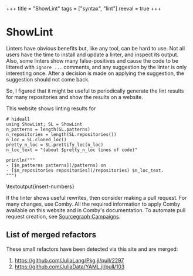 +++
title = "ShowLint"
tags = ["syntax", "lint"]
reeval = true
+++

# ShowLint

Linters have obvious benefits but, like any tool, can be hard to use.
Not all users have the time to install and update a linter, and inspect its output.
Also, some linters show many false-positives and cause the code to be littered with `ignore ...` comments, and any suggestion by the linter is only interesting once.
After a decision is made on applying the suggestion, the suggestion should not come back.

So, I figured that it might be useful to periodically generate the lint results for many repositories and show the results on a website.

This website shows linting results for

```julia:insert-numbers
# hideall
using ShowLint; SL = ShowLint
n_patterns = length(SL.patterns)
n_repositories = length(SL.repositories())
n_loc = SL.cloned_loc()
pretty_n_loc = SL.prettify_loc(n_loc)
n_loc_text = "(about $pretty_n_loc lines of code)"

println("""
- [$n_patterns patterns](/patterns) on 
- [$n_repositories repositories](/repositories) $n_loc_text.
""")
```
\textoutput{insert-numbers}

If the linter shows useful rewrites, then consider making a pull request.
For many changes, use Comby.
All the required information to apply Comby available on this website and in Comby's documentation.
To automate pull request creation, see [Sourcegraph Campaigns](https://sourcegraph.com/campaigns).

## List of merged refactors 

These small refactors have been detected via this site and are merged:

1. <https://github.com/JuliaLang/Pkg.jl/pull/2297>
1. <https://github.com/JuliaData/YAML.jl/pull/103>
